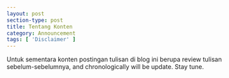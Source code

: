 ```yaml
---
layout: post
section-type: post
title: Tentang Konten
category: Announcement
tags: [ 'Disclaimer' ]
---
```

Untuk sementara konten postingan tulisan di blog ini berupa review tulisan sebelum-sebelumnya, and chronologically will be update. Stay tune.
